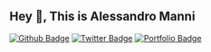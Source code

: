 ## Hey 👋, This is Alessandro Manni
[![Github Badge](https://img.shields.io/badge/-alexmanni-grey?style=flat&logo=github&logoColor=white&link=https://github.com/alexmanni/)](https://www.github.com/alexmanni/) [![Twitter Badge](https://img.shields.io/badge/-@Alex__M__-00acee?style=flat&logo=twitter&logoColor=white&link=https://twitter.com/@Alex__M__/)](https://www.twitter.com/@Alex__M__/) [![Portfolio Badge](https://img.shields.io/badge/portfolio-web-blue?style=flat&link=alexmanni.github.io/)](alexmanni.github.io/) 
